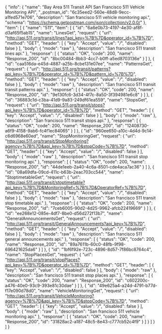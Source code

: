 {
  "info": {
    "name": "Bay Area 511 Transit API San Francisco 511 Vehicle Monitoring API",
    "_postman_id": "6c35eed2-560e-48d8-9ecc-a1fed571e706",
    "description": "San francisco 511 vehicle monitoring api.",
    "schema": "https://schema.getpostman.com/json/collection/v2.0.0/"
  },
  "item": [
    {
      "name": "511",
      "item": [
        {
          "id": "6a6e0b73-4197-4e30-af8f-d3af65f5ab15",
          "name": "LinesGet",
          "request": {
            "url": "http://api.511.org/transit/lines?api_key=%7B%7D&operator_id=%7B%7D",
            "method": "GET",
            "header": [
              {
                "key": "Accept",
                "value": "*/*",
                "disabled": false
              }
            ],
            "body": {
              "mode": "raw"
            },
            "description": "San francisco 511 transit lines api."
          },
          "response": [
            {
              "status": "OK",
              "code": 200,
              "name": "Response_200",
              "id": "8bc00484-8bb3-4cc7-b0ff-a5ed8703136e"
            }
          ]
        },
        {
          "id": "caa516da-e45d-4887-a25b-8cbe131e07ee",
          "name": "PatternsGet",
          "request": {
            "url": "http://api.511.org/transit/patterns?api_key=%7B%7D&operator_id=%7B%7D&pattern_id=%7B%7D",
            "method": "GET",
            "header": [
              {
                "key": "Accept",
                "value": "*/*",
                "disabled": false
              }
            ],
            "body": {
              "mode": "raw"
            },
            "description": "San francisco 511 transit transit patterns api."
          },
          "response": [
            {
              "status": "OK",
              "code": 200,
              "name": "Response_200",
              "id": "9e130fc6-3d34-4f7c-8a50-3f394981e6c8"
            }
          ]
        },
        {
          "id": "36883c1d-c3ba-41d9-9a83-249df61ea559",
          "name": "StopsGet",
          "request": {
            "url": "http://api.511.org/transit/stops?api_key=%7B%7D&operator_id=%7B%7D",
            "method": "GET",
            "header": [
              {
                "key": "Accept",
                "value": "*/*",
                "disabled": false
              }
            ],
            "body": {
              "mode": "raw"
            },
            "description": "San francisco 511 transit stops api."
          },
          "response": [
            {
              "status": "OK",
              "code": 200,
              "name": "Response_200",
              "id": "12408730-a6f9-4158-9ab6-fc4f1ec84065"
            }
          ]
        },
        {
          "id": "960ee650-a10c-4d4d-9c14-c6d6968e60ed",
          "name": "StopMonitoringGet",
          "request": {
            "url": "http://api.511.org/transit/StopMonitoring?agency=%7B%7D&api_key=%7B%7D&stopCode=%7B%7D",
            "method": "GET",
            "header": [
              {
                "key": "Accept",
                "value": "*/*",
                "disabled": false
              }
            ],
            "body": {
              "mode": "raw"
            },
            "description": "San francisco 511 transit stop monitoring api."
          },
          "response": [
            {
              "status": "OK",
              "code": 200,
              "name": "Response_200",
              "id": "44de1eeb-2a40-4c6a-8501-cde4aca7ac36"
            }
          ]
        },
        {
          "id": "08a69dfa-09cd-411c-b63b-2eac703cc544",
          "name": "StoptimetableGet",
          "request": {
            "url": "http://api.511.org/transit/stoptimetable?api_key=%7B%7D&MonitoringRef=%7B%7D&OperatorRef=%7B%7D",
            "method": "GET",
            "header": [
              {
                "key": "Accept",
                "value": "*/*",
                "disabled": false
              }
            ],
            "body": {
              "mode": "raw"
            },
            "description": "San francisco 511 transit stop timetable api."
          },
          "response": [
            {
              "status": "OK",
              "code": 200,
              "name": "Response_200",
              "id": "7ceb6005-90d2-4d25-9962-afcb22419669"
            }
          ]
        },
        {
          "id": "ee268e12-085e-4df7-8be0-d56d272f13b7",
          "name": "GeneralAnnouncementsGet",
          "request": {
            "url": "http://api.511.org/transit/GeneralAnnouncements?api_key=%7B%7D",
            "method": "GET",
            "header": [
              {
                "key": "Accept",
                "value": "*/*",
                "disabled": false
              }
            ],
            "body": {
              "mode": "raw"
            },
            "description": "San francisco 511 general announcements api."
          },
          "response": [
            {
              "status": "OK",
              "code": 200,
              "name": "Response_200",
              "id": "89a7611b-60c0-48fb-9f98-696421625da6"
            }
          ]
        },
        {
          "id": "1bf6f92e-723c-4896-8d57-7f86bc8764c4",
          "name": "StopPlacesGet",
          "request": {
            "url": "http://api.511.org/transit/stopPlaces?api_key=%7B%7D&operator_id=%7B%7D",
            "method": "GET",
            "header": [
              {
                "key": "Accept",
                "value": "*/*",
                "disabled": false
              }
            ],
            "body": {
              "mode": "raw"
            },
            "description": "San francisco 511 transit stop places api."
          },
          "response": [
            {
              "status": "OK",
              "code": 200,
              "name": "Response_200",
              "id": "c602200c-a476-40e0-93c9-393e81c30dae"
            }
          ]
        },
        {
          "id": "49e625a4-a24d-4791-b77d-f17e090d78d0",
          "name": "VehicleMonitoringGet",
          "request": {
            "url": "http://api.511.org/transit/VehicleMonitoring?agency=%7B%7D&api_key=%7B%7D&stopCode=%7B%7D",
            "method": "GET",
            "header": [
              {
                "key": "Accept",
                "value": "*/*",
                "disabled": false
              }
            ],
            "body": {
              "mode": "raw"
            },
            "description": "San francisco 511 vehicle monitoring api."
          },
          "response": [
            {
              "status": "OK",
              "code": 200,
              "name": "Response_200",
              "id": "31828ac2-a187-48c5-8e43-c777cb52c4f9"
            }
          ]
        }
      ]
    }
  ]
}